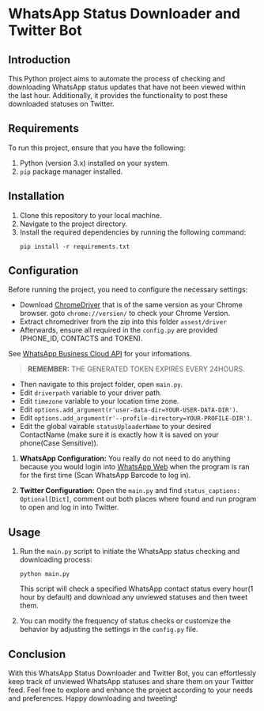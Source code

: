 # WhatsApp Status Downloader and Twitter Bot

## Introduction
This Python project aims to automate the process of checking and downloading WhatsApp status updates that have not been viewed within the last hour. Additionally, it provides the functionality to post these downloaded statuses on Twitter.

## Requirements
To run this project, ensure that you have the following:

1. Python (version 3.x) installed on your system.
2. `pip` package manager installed.

## Installation
1. Clone this repository to your local machine.
2. Navigate to the project directory.
3. Install the required dependencies by running the following command:
   ```
   pip install -r requirements.txt
   ```

## Configuration
Before running the project, you need to configure the necessary settings:

  - Download [ChromeDriver] that is of the same version as your Chrome browser. goto `chrome://version/` to check your Chrome Version.
  - Extract chromedriver from the zip into this folder `assest/driver`
  - Afterwards, ensure all required in the `config.py` are provided (PHONE_ID, CONTACTS and TOKEN). 
  
  See [WhatsApp Business Cloud API] for your infomations. 
  > **REMEMBER:** THE GENERATED TOKEN EXPIRES EVERY 24HOURS.
  - Then navigate to this project folder, open `main.py`.
  - Edit `driverpath` variable to your driver path.
  - Edit `timezone` variable to your location time zone.
  - Edit `options.add_argument(r'user-data-dir=YOUR-USER-DATA-DIR')`.
  - Edit `options.add_argument(r'--profile-directory=YOUR-PROFILE-DIR')`.
  - Edit the global vairable `statusUploaderName` to your desired ContactName (make sure it is exactly how it is saved on your phone(Case Sensitive)).

1. **WhatsApp Configuration:**
    You really do not need to do anything because you would login into [WhatsApp Web] when the program is ran for the first time (Scan WhatsApp Barcode to log in).

3. **Twitter Configuration:**
    Open the `main.py` and find `status_captions: Optional[Dict]`, comment out both places where found and run program to open and log in into Twitter.

## Usage

1. Run the `main.py` script to initiate the WhatsApp status checking and downloading process:
   ```
   python main.py
   ```
   This script will check a specified WhatsApp contact status every hour(1 hour by default) and download any unviewed statuses and then tweet them.

2. You can modify the frequency of status checks or customize the behavior by adjusting the settings in the `config.py` file.

## Conclusion
With this WhatsApp Status Downloader and Twitter Bot, you can effortlessly keep track of unviewed WhatsApp statuses and share them on your Twitter feed. Feel free to explore and enhance the project according to your needs and preferences. Happy downloading and tweeting!


[WhatsApp Web]: <https://web.whatsapp.com>
[Python-WhatsApp-Bot]: <https://github.com/Radi-dev/python-whatsapp-bot>
[ChromeDriver]: <https://chromedriver.chromium.org/downloads>
[WhatsApp Business Cloud API]:<https://developers.facebook.com/products/whatsapp/>
[WhatsApp Business Cloud API Dashboard]: <README.md#WhatsApp-Business-Cloud-API-Dashboard>